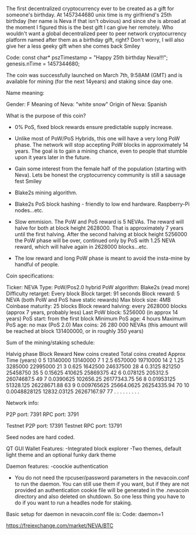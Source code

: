 The first decentralized cryptocurrency ever to be created as a gift for someone's birthday. At 1457344680 unix time is my girlfriend's 25th birthday (her name is Neva if that isn't obvious) and since she is abroad at the moment I figured this is the best gift I can give her remotely. Who wouldn't want a global decentralized peer to peer network cryptocurrency platform named after them as a birthday gift, right? Don't worry, I will also give her a less geeky gift when she comes back Smiley

Code: const char* pszTimestamp = "Happy 25th birthday Neva!!!"; genesis.nTime    = 1457344680;
      

The coin was successfully launched on March 7th, 9:58AM (GMT) and is available for mining (for the next 14years) and staking since day one.

Name meaning:

Gender: F  Meaning of Neva: "white snow" Origin of Neva: Spanish


What is the purpose of this coin?

- 0% PoS, fixed block rewards ensure predictable supply increase.

- Unlike most of PoW/PoS Hybrids, this one will have a very long PoW phase. The network will stop accepting PoW blocks in approximately 14 years. The goal is to gain a mining chance, even to people that stumble upon it years later in the future.

- Gain some interest from the female half of the population (starting with Neva). Lets be honest the cryptocurrency community is still a sausage fest Smiley

- Blake2s mining algorithm.

- Blake2s PoS block hashing - friendly to low end hardware. Raspberry-Pi nodes...etc.

- Slow emmision. The PoW and PoS reward is 5 NEVAs. The reward will halve for both at block height 2628000. That is approximately 7 years until the first halving. After the second halving at block height 5256000 the PoW phase will be over, continued only by PoS with 1.25 NEVA reward, which will halve again in 2628000 blocks...etc.

- The low reward and long PoW phase is meant to avoid the insta-mine by handful of people.

Coin specifications:

Ticker:                       NEVA
Type:                         PoW/Pos2.0 hybrid
PoW algorithm:           Blake2s  (read more)
Difficulty retarget:       Every block
Block target:               91 seconds
Block reward:              5 NEVA  (both PoW and PoS have static rewards)
Max block size:            4MB
Coinbase maturity:      25 blocks
Block reward halving:   every 2628000 blocks (approx 7 years, probably less)
Last PoW block:           5256000 (in approx 14 years)
PoS start:                    from the first block
Minimum PoS age:        4 hours
Maximum PoS age:       no max (PoS 2.0)
Max coins:                   26 280 000 NEVAs (this amount will be reached at block 131400000, or in roughly 350 years)

Sum of the mining/staking schedule:

Halvig phase      Block Reward        New coins created    Total coins created     Approx Time (years)
0                       5                         13140000               13140000                  7
1                       2.5                      6570000                 19710000                  14
2                       1.25                    3285000                  22995000                  21
3                       0.625                  1642500                  24637500                  28
4                       0.3125                 821250                   25458750                  35
5                       0.15625               410625                   25869375                  42
6                       0.078125             205312.5                 26074687.5               49
7                       0.0390625            102656.25              26177343.75              56
8                       0.01953125          51328.125              26228671.88              63
9                       0.009765625        25664.0625            26254335.94              70
10                     0.0048828125      12832.03125           26267167.97              77
                 .                    .                      .
                 .                    .                      .
                 .                    .                      .


Network info:

P2P port: 7391
RPC port: 3791

Testnet P2P port: 17391
Testnet RPC port: 13791

Seed nodes are hard coded.

QT GUI Wallet Features:
-Integrated block explorer
-Two themes, default light theme and an optional funky dark theme

Daemon features:
-coockie authentication
   - You do not need the rpcuser/password parameters in the nevacoin.conf to run the daemon. You can still use them if you want, but if they are not provided an authentication cookie file will be generated in the .nevacoin directory and also deleted on shutdown. So one less thing you have to do if you want to run a headles node for staking.

Basic setup for daemon in nevacoin.conf file is:
Code:
daemon=1


https://freiexchange.com/market/NEVA/BTC

